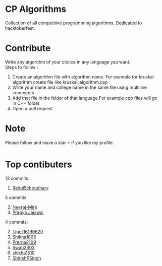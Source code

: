 # CP Algorithms
Collection of all competitive programming algorithms. Dedicated to hacktoberfest.

# Contribute

Write any algorithm of your choice in any language you want.<br>
Steps to follow :
1. Create an algorithm file with algorithm name. For example for kruskal algorithm create file like kruskal_algorithm.cpp
2. Write your name and college name in the same file using multiline comments.
3. Add that file in the folder of that language.For example cpp files will go in C++ folder.
4. Open a pull request.

# Note
Please follow and leave a star ⭐ if you like my profile.

# Top contibuters
13 commits:

1. [Rahul5choudhary](https://github.com/Rahul5choudhary) 

5 commits:

2. [Neeraj-Mirji](https://github.com/Neeraj-Mirji)
3. [Pragya Jaiswal](https://github.com/pragyajaiswa05l)

4 commits:

2. [Tiger16199620](https://github.com/Tiger16199620)
2. [Shikha1806](https://github.com/Shikha1806)
2. [Prerna2109](https://github.com/Prerna2109)
2. [Swati2303](https://github.com/Swati2303)
2. [shikha1510](https://github.com/shikha1510)
2. [ShirishPSingh](https://github.com/ShirishPSingh)

